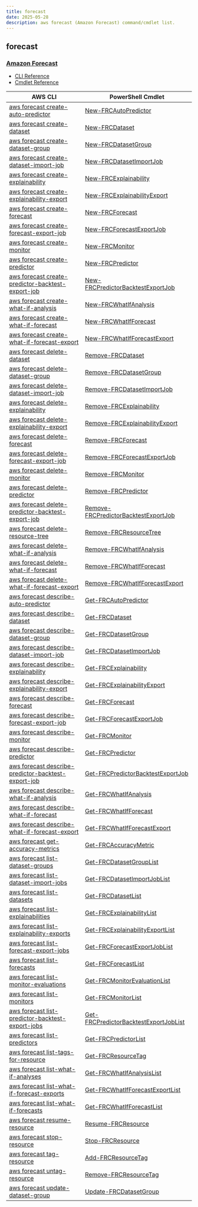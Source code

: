 ```yaml
---
title: forecast
date: 2025-05-28
description: aws forecast (Amazon Forecast) command/cmdlet list.
---
```


## forecast

### [Amazon Forecast](https://aws.amazon.com/forecast/)

* [CLI Reference](https://awscli.amazonaws.com/v2/documentation/api/latest/reference/forecast/index.html)
* [Cmdlet Reference](https://docs.aws.amazon.com/powershell/latest/reference/items/ForecastService_cmdlets.html)

|AWS CLI|PowerShell Cmdlet|
|----|----|
|[aws forecast create-auto-predictor](https://awscli.amazonaws.com/v2/documentation/api/latest/reference/forecast/create-auto-predictor.html)|[New-FRCAutoPredictor](https://docs.aws.amazon.com/powershell/latest/reference/items/New-FRCAutoPredictor.html)|
|[aws forecast create-dataset](https://awscli.amazonaws.com/v2/documentation/api/latest/reference/forecast/create-dataset.html)|[New-FRCDataset](https://docs.aws.amazon.com/powershell/latest/reference/items/New-FRCDataset.html)|
|[aws forecast create-dataset-group](https://awscli.amazonaws.com/v2/documentation/api/latest/reference/forecast/create-dataset-group.html)|[New-FRCDatasetGroup](https://docs.aws.amazon.com/powershell/latest/reference/items/New-FRCDatasetGroup.html)|
|[aws forecast create-dataset-import-job](https://awscli.amazonaws.com/v2/documentation/api/latest/reference/forecast/create-dataset-import-job.html)|[New-FRCDatasetImportJob](https://docs.aws.amazon.com/powershell/latest/reference/items/New-FRCDatasetImportJob.html)|
|[aws forecast create-explainability](https://awscli.amazonaws.com/v2/documentation/api/latest/reference/forecast/create-explainability.html)|[New-FRCExplainability](https://docs.aws.amazon.com/powershell/latest/reference/items/New-FRCExplainability.html)|
|[aws forecast create-explainability-export](https://awscli.amazonaws.com/v2/documentation/api/latest/reference/forecast/create-explainability-export.html)|[New-FRCExplainabilityExport](https://docs.aws.amazon.com/powershell/latest/reference/items/New-FRCExplainabilityExport.html)|
|[aws forecast create-forecast](https://awscli.amazonaws.com/v2/documentation/api/latest/reference/forecast/create-forecast.html)|[New-FRCForecast](https://docs.aws.amazon.com/powershell/latest/reference/items/New-FRCForecast.html)|
|[aws forecast create-forecast-export-job](https://awscli.amazonaws.com/v2/documentation/api/latest/reference/forecast/create-forecast-export-job.html)|[New-FRCForecastExportJob](https://docs.aws.amazon.com/powershell/latest/reference/items/New-FRCForecastExportJob.html)|
|[aws forecast create-monitor](https://awscli.amazonaws.com/v2/documentation/api/latest/reference/forecast/create-monitor.html)|[New-FRCMonitor](https://docs.aws.amazon.com/powershell/latest/reference/items/New-FRCMonitor.html)|
|[aws forecast create-predictor](https://awscli.amazonaws.com/v2/documentation/api/latest/reference/forecast/create-predictor.html)|[New-FRCPredictor](https://docs.aws.amazon.com/powershell/latest/reference/items/New-FRCPredictor.html)|
|[aws forecast create-predictor-backtest-export-job](https://awscli.amazonaws.com/v2/documentation/api/latest/reference/forecast/create-predictor-backtest-export-job.html)|[New-FRCPredictorBacktestExportJob](https://docs.aws.amazon.com/powershell/latest/reference/items/New-FRCPredictorBacktestExportJob.html)|
|[aws forecast create-what-if-analysis](https://awscli.amazonaws.com/v2/documentation/api/latest/reference/forecast/create-what-if-analysis.html)|[New-FRCWhatIfAnalysis](https://docs.aws.amazon.com/powershell/latest/reference/items/New-FRCWhatIfAnalysis.html)|
|[aws forecast create-what-if-forecast](https://awscli.amazonaws.com/v2/documentation/api/latest/reference/forecast/create-what-if-forecast.html)|[New-FRCWhatIfForecast](https://docs.aws.amazon.com/powershell/latest/reference/items/New-FRCWhatIfForecast.html)|
|[aws forecast create-what-if-forecast-export](https://awscli.amazonaws.com/v2/documentation/api/latest/reference/forecast/create-what-if-forecast-export.html)|[New-FRCWhatIfForecastExport](https://docs.aws.amazon.com/powershell/latest/reference/items/New-FRCWhatIfForecastExport.html)|
|[aws forecast delete-dataset](https://awscli.amazonaws.com/v2/documentation/api/latest/reference/forecast/delete-dataset.html)|[Remove-FRCDataset](https://docs.aws.amazon.com/powershell/latest/reference/items/Remove-FRCDataset.html)|
|[aws forecast delete-dataset-group](https://awscli.amazonaws.com/v2/documentation/api/latest/reference/forecast/delete-dataset-group.html)|[Remove-FRCDatasetGroup](https://docs.aws.amazon.com/powershell/latest/reference/items/Remove-FRCDatasetGroup.html)|
|[aws forecast delete-dataset-import-job](https://awscli.amazonaws.com/v2/documentation/api/latest/reference/forecast/delete-dataset-import-job.html)|[Remove-FRCDatasetImportJob](https://docs.aws.amazon.com/powershell/latest/reference/items/Remove-FRCDatasetImportJob.html)|
|[aws forecast delete-explainability](https://awscli.amazonaws.com/v2/documentation/api/latest/reference/forecast/delete-explainability.html)|[Remove-FRCExplainability](https://docs.aws.amazon.com/powershell/latest/reference/items/Remove-FRCExplainability.html)|
|[aws forecast delete-explainability-export](https://awscli.amazonaws.com/v2/documentation/api/latest/reference/forecast/delete-explainability-export.html)|[Remove-FRCExplainabilityExport](https://docs.aws.amazon.com/powershell/latest/reference/items/Remove-FRCExplainabilityExport.html)|
|[aws forecast delete-forecast](https://awscli.amazonaws.com/v2/documentation/api/latest/reference/forecast/delete-forecast.html)|[Remove-FRCForecast](https://docs.aws.amazon.com/powershell/latest/reference/items/Remove-FRCForecast.html)|
|[aws forecast delete-forecast-export-job](https://awscli.amazonaws.com/v2/documentation/api/latest/reference/forecast/delete-forecast-export-job.html)|[Remove-FRCForecastExportJob](https://docs.aws.amazon.com/powershell/latest/reference/items/Remove-FRCForecastExportJob.html)|
|[aws forecast delete-monitor](https://awscli.amazonaws.com/v2/documentation/api/latest/reference/forecast/delete-monitor.html)|[Remove-FRCMonitor](https://docs.aws.amazon.com/powershell/latest/reference/items/Remove-FRCMonitor.html)|
|[aws forecast delete-predictor](https://awscli.amazonaws.com/v2/documentation/api/latest/reference/forecast/delete-predictor.html)|[Remove-FRCPredictor](https://docs.aws.amazon.com/powershell/latest/reference/items/Remove-FRCPredictor.html)|
|[aws forecast delete-predictor-backtest-export-job](https://awscli.amazonaws.com/v2/documentation/api/latest/reference/forecast/delete-predictor-backtest-export-job.html)|[Remove-FRCPredictorBacktestExportJob](https://docs.aws.amazon.com/powershell/latest/reference/items/Remove-FRCPredictorBacktestExportJob.html)|
|[aws forecast delete-resource-tree](https://awscli.amazonaws.com/v2/documentation/api/latest/reference/forecast/delete-resource-tree.html)|[Remove-FRCResourceTree](https://docs.aws.amazon.com/powershell/latest/reference/items/Remove-FRCResourceTree.html)|
|[aws forecast delete-what-if-analysis](https://awscli.amazonaws.com/v2/documentation/api/latest/reference/forecast/delete-what-if-analysis.html)|[Remove-FRCWhatIfAnalysis](https://docs.aws.amazon.com/powershell/latest/reference/items/Remove-FRCWhatIfAnalysis.html)|
|[aws forecast delete-what-if-forecast](https://awscli.amazonaws.com/v2/documentation/api/latest/reference/forecast/delete-what-if-forecast.html)|[Remove-FRCWhatIfForecast](https://docs.aws.amazon.com/powershell/latest/reference/items/Remove-FRCWhatIfForecast.html)|
|[aws forecast delete-what-if-forecast-export](https://awscli.amazonaws.com/v2/documentation/api/latest/reference/forecast/delete-what-if-forecast-export.html)|[Remove-FRCWhatIfForecastExport](https://docs.aws.amazon.com/powershell/latest/reference/items/Remove-FRCWhatIfForecastExport.html)|
|[aws forecast describe-auto-predictor](https://awscli.amazonaws.com/v2/documentation/api/latest/reference/forecast/describe-auto-predictor.html)|[Get-FRCAutoPredictor](https://docs.aws.amazon.com/powershell/latest/reference/items/Get-FRCAutoPredictor.html)|
|[aws forecast describe-dataset](https://awscli.amazonaws.com/v2/documentation/api/latest/reference/forecast/describe-dataset.html)|[Get-FRCDataset](https://docs.aws.amazon.com/powershell/latest/reference/items/Get-FRCDataset.html)|
|[aws forecast describe-dataset-group](https://awscli.amazonaws.com/v2/documentation/api/latest/reference/forecast/describe-dataset-group.html)|[Get-FRCDatasetGroup](https://docs.aws.amazon.com/powershell/latest/reference/items/Get-FRCDatasetGroup.html)|
|[aws forecast describe-dataset-import-job](https://awscli.amazonaws.com/v2/documentation/api/latest/reference/forecast/describe-dataset-import-job.html)|[Get-FRCDatasetImportJob](https://docs.aws.amazon.com/powershell/latest/reference/items/Get-FRCDatasetImportJob.html)|
|[aws forecast describe-explainability](https://awscli.amazonaws.com/v2/documentation/api/latest/reference/forecast/describe-explainability.html)|[Get-FRCExplainability](https://docs.aws.amazon.com/powershell/latest/reference/items/Get-FRCExplainability.html)|
|[aws forecast describe-explainability-export](https://awscli.amazonaws.com/v2/documentation/api/latest/reference/forecast/describe-explainability-export.html)|[Get-FRCExplainabilityExport](https://docs.aws.amazon.com/powershell/latest/reference/items/Get-FRCExplainabilityExport.html)|
|[aws forecast describe-forecast](https://awscli.amazonaws.com/v2/documentation/api/latest/reference/forecast/describe-forecast.html)|[Get-FRCForecast](https://docs.aws.amazon.com/powershell/latest/reference/items/Get-FRCForecast.html)|
|[aws forecast describe-forecast-export-job](https://awscli.amazonaws.com/v2/documentation/api/latest/reference/forecast/describe-forecast-export-job.html)|[Get-FRCForecastExportJob](https://docs.aws.amazon.com/powershell/latest/reference/items/Get-FRCForecastExportJob.html)|
|[aws forecast describe-monitor](https://awscli.amazonaws.com/v2/documentation/api/latest/reference/forecast/describe-monitor.html)|[Get-FRCMonitor](https://docs.aws.amazon.com/powershell/latest/reference/items/Get-FRCMonitor.html)|
|[aws forecast describe-predictor](https://awscli.amazonaws.com/v2/documentation/api/latest/reference/forecast/describe-predictor.html)|[Get-FRCPredictor](https://docs.aws.amazon.com/powershell/latest/reference/items/Get-FRCPredictor.html)|
|[aws forecast describe-predictor-backtest-export-job](https://awscli.amazonaws.com/v2/documentation/api/latest/reference/forecast/describe-predictor-backtest-export-job.html)|[Get-FRCPredictorBacktestExportJob](https://docs.aws.amazon.com/powershell/latest/reference/items/Get-FRCPredictorBacktestExportJob.html)|
|[aws forecast describe-what-if-analysis](https://awscli.amazonaws.com/v2/documentation/api/latest/reference/forecast/describe-what-if-analysis.html)|[Get-FRCWhatIfAnalysis](https://docs.aws.amazon.com/powershell/latest/reference/items/Get-FRCWhatIfAnalysis.html)|
|[aws forecast describe-what-if-forecast](https://awscli.amazonaws.com/v2/documentation/api/latest/reference/forecast/describe-what-if-forecast.html)|[Get-FRCWhatIfForecast](https://docs.aws.amazon.com/powershell/latest/reference/items/Get-FRCWhatIfForecast.html)|
|[aws forecast describe-what-if-forecast-export](https://awscli.amazonaws.com/v2/documentation/api/latest/reference/forecast/describe-what-if-forecast-export.html)|[Get-FRCWhatIfForecastExport](https://docs.aws.amazon.com/powershell/latest/reference/items/Get-FRCWhatIfForecastExport.html)|
|[aws forecast get-accuracy-metrics](https://awscli.amazonaws.com/v2/documentation/api/latest/reference/forecast/get-accuracy-metrics.html)|[Get-FRCAccuracyMetric](https://docs.aws.amazon.com/powershell/latest/reference/items/Get-FRCAccuracyMetric.html)|
|[aws forecast list-dataset-groups](https://awscli.amazonaws.com/v2/documentation/api/latest/reference/forecast/list-dataset-groups.html)|[Get-FRCDatasetGroupList](https://docs.aws.amazon.com/powershell/latest/reference/items/Get-FRCDatasetGroupList.html)|
|[aws forecast list-dataset-import-jobs](https://awscli.amazonaws.com/v2/documentation/api/latest/reference/forecast/list-dataset-import-jobs.html)|[Get-FRCDatasetImportJobList](https://docs.aws.amazon.com/powershell/latest/reference/items/Get-FRCDatasetImportJobList.html)|
|[aws forecast list-datasets](https://awscli.amazonaws.com/v2/documentation/api/latest/reference/forecast/list-datasets.html)|[Get-FRCDatasetList](https://docs.aws.amazon.com/powershell/latest/reference/items/Get-FRCDatasetList.html)|
|[aws forecast list-explainabilities](https://awscli.amazonaws.com/v2/documentation/api/latest/reference/forecast/list-explainabilities.html)|[Get-FRCExplainabilityList](https://docs.aws.amazon.com/powershell/latest/reference/items/Get-FRCExplainabilityList.html)|
|[aws forecast list-explainability-exports](https://awscli.amazonaws.com/v2/documentation/api/latest/reference/forecast/list-explainability-exports.html)|[Get-FRCExplainabilityExportList](https://docs.aws.amazon.com/powershell/latest/reference/items/Get-FRCExplainabilityExportList.html)|
|[aws forecast list-forecast-export-jobs](https://awscli.amazonaws.com/v2/documentation/api/latest/reference/forecast/list-forecast-export-jobs.html)|[Get-FRCForecastExportJobList](https://docs.aws.amazon.com/powershell/latest/reference/items/Get-FRCForecastExportJobList.html)|
|[aws forecast list-forecasts](https://awscli.amazonaws.com/v2/documentation/api/latest/reference/forecast/list-forecasts.html)|[Get-FRCForecastList](https://docs.aws.amazon.com/powershell/latest/reference/items/Get-FRCForecastList.html)|
|[aws forecast list-monitor-evaluations](https://awscli.amazonaws.com/v2/documentation/api/latest/reference/forecast/list-monitor-evaluations.html)|[Get-FRCMonitorEvaluationList](https://docs.aws.amazon.com/powershell/latest/reference/items/Get-FRCMonitorEvaluationList.html)|
|[aws forecast list-monitors](https://awscli.amazonaws.com/v2/documentation/api/latest/reference/forecast/list-monitors.html)|[Get-FRCMonitorList](https://docs.aws.amazon.com/powershell/latest/reference/items/Get-FRCMonitorList.html)|
|[aws forecast list-predictor-backtest-export-jobs](https://awscli.amazonaws.com/v2/documentation/api/latest/reference/forecast/list-predictor-backtest-export-jobs.html)|[Get-FRCPredictorBacktestExportJobList](https://docs.aws.amazon.com/powershell/latest/reference/items/Get-FRCPredictorBacktestExportJobList.html)|
|[aws forecast list-predictors](https://awscli.amazonaws.com/v2/documentation/api/latest/reference/forecast/list-predictors.html)|[Get-FRCPredictorList](https://docs.aws.amazon.com/powershell/latest/reference/items/Get-FRCPredictorList.html)|
|[aws forecast list-tags-for-resource](https://awscli.amazonaws.com/v2/documentation/api/latest/reference/forecast/list-tags-for-resource.html)|[Get-FRCResourceTag](https://docs.aws.amazon.com/powershell/latest/reference/items/Get-FRCResourceTag.html)|
|[aws forecast list-what-if-analyses](https://awscli.amazonaws.com/v2/documentation/api/latest/reference/forecast/list-what-if-analyses.html)|[Get-FRCWhatIfAnalysisList](https://docs.aws.amazon.com/powershell/latest/reference/items/Get-FRCWhatIfAnalysisList.html)|
|[aws forecast list-what-if-forecast-exports](https://awscli.amazonaws.com/v2/documentation/api/latest/reference/forecast/list-what-if-forecast-exports.html)|[Get-FRCWhatIfForecastExportList](https://docs.aws.amazon.com/powershell/latest/reference/items/Get-FRCWhatIfForecastExportList.html)|
|[aws forecast list-what-if-forecasts](https://awscli.amazonaws.com/v2/documentation/api/latest/reference/forecast/list-what-if-forecasts.html)|[Get-FRCWhatIfForecastList](https://docs.aws.amazon.com/powershell/latest/reference/items/Get-FRCWhatIfForecastList.html)|
|[aws forecast resume-resource](https://awscli.amazonaws.com/v2/documentation/api/latest/reference/forecast/resume-resource.html)|[Resume-FRCResource](https://docs.aws.amazon.com/powershell/latest/reference/items/Resume-FRCResource.html)|
|[aws forecast stop-resource](https://awscli.amazonaws.com/v2/documentation/api/latest/reference/forecast/stop-resource.html)|[Stop-FRCResource](https://docs.aws.amazon.com/powershell/latest/reference/items/Stop-FRCResource.html)|
|[aws forecast tag-resource](https://awscli.amazonaws.com/v2/documentation/api/latest/reference/forecast/tag-resource.html)|[Add-FRCResourceTag](https://docs.aws.amazon.com/powershell/latest/reference/items/Add-FRCResourceTag.html)|
|[aws forecast untag-resource](https://awscli.amazonaws.com/v2/documentation/api/latest/reference/forecast/untag-resource.html)|[Remove-FRCResourceTag](https://docs.aws.amazon.com/powershell/latest/reference/items/Remove-FRCResourceTag.html)|
|[aws forecast update-dataset-group](https://awscli.amazonaws.com/v2/documentation/api/latest/reference/forecast/update-dataset-group.html)|[Update-FRCDatasetGroup](https://docs.aws.amazon.com/powershell/latest/reference/items/Update-FRCDatasetGroup.html)|

